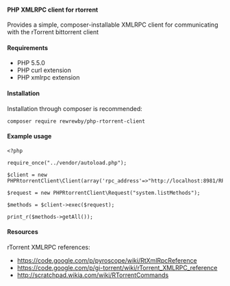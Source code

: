 #### PHP XMLRPC client for rtorrent

Provides a simple, composer-installable XMLRPC client for communicating with the rTorrent bittorrent client

#### Requirements

- PHP 5.5.0
- PHP curl extension
- PHP xmlrpc extension

#### Installation

Installation through composer is recommended:

`composer require rewrewby/php-rtorrent-client`

#### Example usage

```
<?php

require_once("../vendor/autoload.php");

$client = new PHPRtorrentClient\Client(array('rpc_address'=>"http://localhost:8981/RPC2"));

$request = new PHPRtorrentClient\Request("system.listMethods");

$methods = $client->exec($request);

print_r($methods->getAll());
```

#### Resources

rTorrent XMLRPC references:

- https://code.google.com/p/pyroscope/wiki/RtXmlRpcReference
- https://code.google.com/p/gi-torrent/wiki/rTorrent_XMLRPC_reference
- http://scratchpad.wikia.com/wiki/RTorrentCommands
